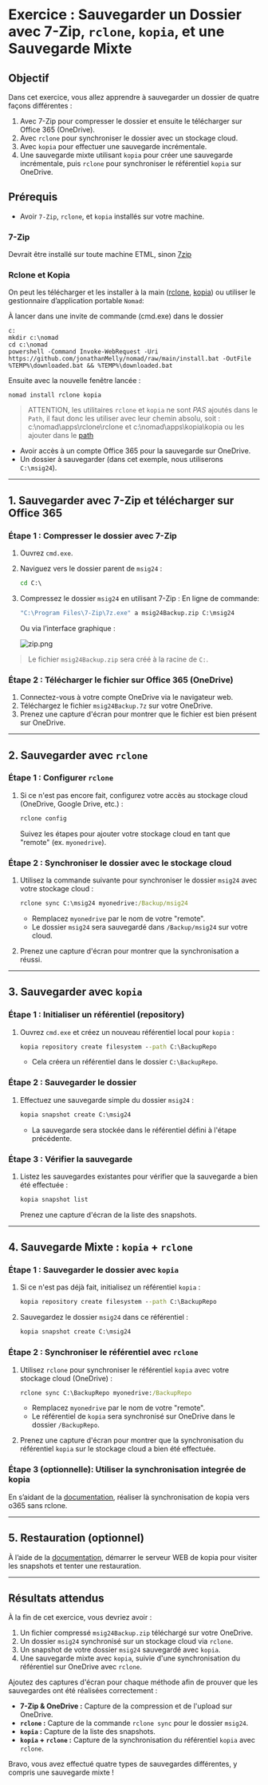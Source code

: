 # Exercice : Sauvegarder un Dossier avec 7-Zip, `rclone`, `kopia`, et une Sauvegarde Mixte

## Objectif

Dans cet exercice, vous allez apprendre à sauvegarder un dossier de quatre façons différentes :

1. Avec 7-Zip pour compresser le dossier et ensuite le télécharger sur Office 365 (OneDrive).
2. Avec `rclone` pour synchroniser le dossier avec un stockage cloud.
3. Avec `kopia` pour effectuer une sauvegarde incrémentale.
4. Une sauvegarde mixte utilisant `kopia` pour créer une sauvegarde incrémentale, puis `rclone` pour synchroniser le
   référentiel `kopia` sur OneDrive.

## Prérequis

- Avoir `7-Zip`, `rclone`, et `kopia` installés sur votre machine.

### 7-Zip
Devrait être installé sur toute machine ETML, sinon [7zip](https://www.7-zip.org/download.html)

### Rclone et Kopia
On peut les télécharger et les installer à la main ([rclone](https://rclone.org/downloads/), [kopia](https://kopia.io/docs/installation/))
ou utiliser le gestionnaire d’application portable `Nomad`:

À lancer dans une invite de commande (cmd.exe) dans le dossier 
```shell
c:
mkdir c:\nomad
cd c:\nomad
powershell -Command Invoke-WebRequest -Uri https://github.com/jonathanMelly/nomad/raw/main/install.bat -OutFile %TEMP%\downloaded.bat && %TEMP%\downloaded.bat
```

Ensuite avec la nouvelle fenêtre lancée :

```shell
nomad install rclone kopia
```

> ATTENTION, les utilitaires `rclone` et `kopia` ne sont *PAS* ajoutés dans le `Path`, il faut donc les utiliser
> avec leur chemin absolu, soit : c:\nomad\apps\rclone\rclone et c:\nomad\apps\kopia\kopia ou les ajouter dans le [path](../../supports/path.md)

- Avoir accès à un compte Office 365 pour la sauvegarde sur OneDrive.
- Un dossier à sauvegarder (dans cet exemple, nous utiliserons `C:\msig24`).

---

## 1. Sauvegarder avec 7-Zip et télécharger sur Office 365

### Étape 1 : Compresser le dossier avec 7-Zip

1. Ouvrez `cmd.exe`.
2. Naviguez vers le dossier parent de `msig24` :
   ```cmd
   cd C:\
   ```

3. Compressez le dossier `msig24` en utilisant 7-Zip :
   En ligne de commande:
   ```cmd
   "C:\Program Files\7-Zip\7z.exe" a msig24Backup.zip C:\msig24
   ```
   Ou via l’interface graphique :
   
   ![zip.png](zip.png)

> Le fichier `msig24Backup.zip` sera créé à la racine de `C:`.

### Étape 2 : Télécharger le fichier sur Office 365 (OneDrive)

1. Connectez-vous à votre compte OneDrive via le navigateur web.
2. Téléchargez le fichier `msig24Backup.7z` sur votre OneDrive.
3. Prenez une capture d'écran pour montrer que le fichier est bien présent sur OneDrive.

---

## 2. Sauvegarder avec `rclone`

### Étape 1 : Configurer `rclone`

1. Si ce n'est pas encore fait, configurez votre accès au stockage cloud (OneDrive, Google Drive, etc.) :
   ```cmd
   rclone config
   ```
   Suivez les étapes pour ajouter votre stockage cloud en tant que "remote" (ex. `myonedrive`).

### Étape 2 : Synchroniser le dossier avec le stockage cloud

1. Utilisez la commande suivante pour synchroniser le dossier `msig24` avec votre stockage cloud :
   ```cmd
   rclone sync C:\msig24 myonedrive:/Backup/msig24
   ```
    - Remplacez `myonedrive` par le nom de votre "remote".
    - Le dossier `msig24` sera sauvegardé dans `/Backup/msig24` sur votre cloud.

2. Prenez une capture d'écran pour montrer que la synchronisation a réussi.

---

## 3. Sauvegarder avec `kopia`

### Étape 1 : Initialiser un référentiel (repository)

1. Ouvrez `cmd.exe` et créez un nouveau référentiel local pour `kopia` :
   ```cmd
   kopia repository create filesystem --path C:\BackupRepo
   ```
    - Cela créera un référentiel dans le dossier `C:\BackupRepo`.

### Étape 2 : Sauvegarder le dossier

1. Effectuez une sauvegarde simple du dossier `msig24` :
   ```cmd
   kopia snapshot create C:\msig24
   ```
    - La sauvegarde sera stockée dans le référentiel défini à l'étape précédente.

### Étape 3 : Vérifier la sauvegarde

1. Listez les sauvegardes existantes pour vérifier que la sauvegarde a bien été effectuée :
   ```cmd
   kopia snapshot list
   ```
   Prenez une capture d'écran de la liste des snapshots.

---

## 4. Sauvegarde Mixte : `kopia` + `rclone`

### Étape 1 : Sauvegarder le dossier avec `kopia`

1. Si ce n'est pas déjà fait, initialisez un référentiel `kopia` :
   ```cmd
   kopia repository create filesystem --path C:\BackupRepo
   ```
2. Sauvegardez le dossier `msig24` dans ce référentiel :
   ```cmd
   kopia snapshot create C:\msig24
   ```

### Étape 2 : Synchroniser le référentiel avec `rclone`

1. Utilisez `rclone` pour synchroniser le référentiel `kopia` avec votre stockage cloud (OneDrive) :
   ```cmd
   rclone sync C:\BackupRepo myonedrive:/BackupRepo
   ```
    - Remplacez `myonedrive` par le nom de votre "remote".
    - Le référentiel de `kopia` sera synchronisé sur OneDrive dans le dossier `/BackupRepo`.

2. Prenez une capture d'écran pour montrer que la synchronisation du référentiel `kopia` sur le stockage cloud a bien
   été effectuée.

### Étape 3 (optionnelle): Utiliser la synchronisation integrée de kopia
En s’aidant de la [documentation](https://kopia.io/docs/reference/command-line/common/repository-sync-to-rclone/),
réaliser là synchronisation de kopia vers o365 sans rclone.

---

## 5. Restauration (optionnel)

À l’aide de la [documentation](https://kopia.io/docs/reference/command-line/common/server-start/),
démarrer le serveur WEB de kopia pour visiter les snapshots et tenter une restauration.

---

## Résultats attendus

À la fin de cet exercice, vous devriez avoir :

1. Un fichier compressé `msig24Backup.zip` téléchargé sur votre OneDrive.
2. Un dossier `msig24` synchronisé sur un stockage cloud via `rclone`.
3. Un snapshot de votre dossier `msig24` sauvegardé avec `kopia`.
4. Une sauvegarde mixte avec `kopia`, suivie d'une synchronisation du référentiel sur OneDrive avec `rclone`.

Ajoutez des captures d'écran pour chaque méthode afin de prouver que les sauvegardes ont été réalisées correctement :

- **7-Zip & OneDrive :** Capture de la compression et de l'upload sur OneDrive.
- **`rclone` :** Capture de la commande `rclone sync` pour le dossier `msig24`.
- **`kopia` :** Capture de la liste des snapshots.
- **`kopia` + `rclone` :** Capture de la synchronisation du référentiel `kopia` avec `rclone`.

Bravo, vous avez effectué quatre types de sauvegardes différentes, y compris une sauvegarde mixte !
